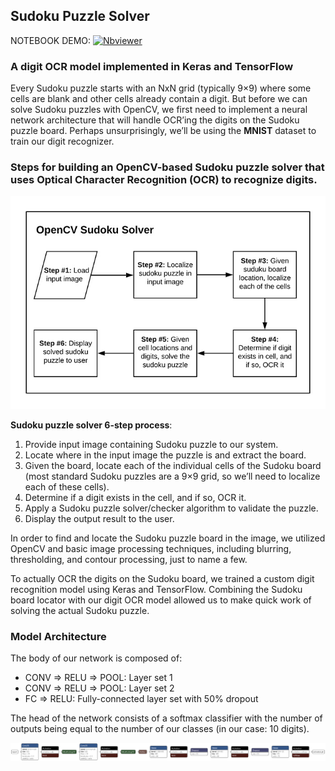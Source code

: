 
## Sudoku Puzzle Solver

NOTEBOOK DEMO:  [![Nbviewer](https://github.com/jupyter/design/blob/master/logos/Badges/nbviewer_badge.svg)](https://nbviewer.jupyter.org/github/shejz/OCR/blob/main/Sudoku%20Puzzle%20Solver/opencv_sudoku_solver.ipynb)


### A digit OCR model implemented in Keras and TensorFlow

Every Sudoku puzzle starts with an NxN grid (typically 9×9) where some cells are blank and other cells already contain a digit. But before we can solve Sudoku puzzles with OpenCV, we first need to implement a neural network architecture that will handle OCR’ing the digits on the Sudoku puzzle board. Perhaps unsurprisingly, we’ll be using the **MNIST** dataset to train our digit recognizer.

### Steps for building an OpenCV-based Sudoku puzzle solver that uses Optical Character Recognition (OCR) to recognize digits.

![](https://github.com/shejz/OCR/blob/main/Sudoku%20Puzzle%20Solver/soduko_pipeline.jpg)

**Sudoku puzzle solver 6-step process**:
1. Provide input image containing Sudoku puzzle to our system.
2. Locate where in the input image the puzzle is and extract the board.
3. Given the board, locate each of the individual cells of the Sudoku board (most standard Sudoku puzzles are a 9×9 grid, so we’ll need to localize each of these cells).
4. Determine if a digit exists in the cell, and if so, OCR it.
5. Apply a Sudoku puzzle solver/checker algorithm to validate the puzzle.
6. Display the output result to the user.

In order to find and locate the Sudoku puzzle board in the image, we utilized OpenCV and basic image processing techniques, including blurring, thresholding, and contour processing, just to name a few.

To actually OCR the digits on the Sudoku board, we trained a custom digit recognition model using Keras and TensorFlow. Combining the Sudoku board locator with our digit OCR model allowed us to make quick work of solving the actual Sudoku puzzle.

### Model Architecture

The body of our network is composed of:

- CONV => RELU => POOL: Layer set 1
- CONV => RELU => POOL: Layer set 2
- FC => RELU: Fully-connected layer set with 50% dropout

The head of the network consists of a softmax classifier with the number of outputs being equal to the number of our classes (in our case: 10 digits).

![](https://github.com/shejz/OCR/blob/main/Sudoku%20Puzzle%20Solver/output/digit_classifier.h5.png)
